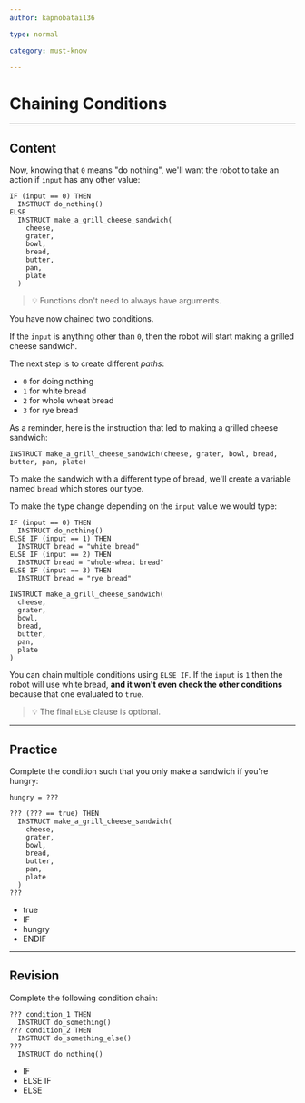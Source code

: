 ```yaml
---
author: kapnobatai136

type: normal

category: must-know

---
```


# Chaining Conditions

---
## Content

Now, knowing that `0` means "do nothing", we'll want the robot to take an action if `input` has any other value:

```plain-text
IF (input == 0) THEN
  INSTRUCT do_nothing()
ELSE
  INSTRUCT make_a_grill_cheese_sandwich(
    cheese, 
    grater, 
    bowl, 
    bread, 
    butter, 
    pan, 
    plate
  )
```

> 💡 Functions don't need to always have arguments.

You have now chained two conditions. 

If the `input` is anything other than `0`, then the robot will start making a grilled cheese sandwich.

The next step is to create different *paths*:
- `0` for doing nothing
- `1` for white bread
- `2` for whole wheat bread
- `3` for rye bread

As a reminder, here is the instruction that led to making a grilled cheese sandwich:

```plain-text
INSTRUCT make_a_grill_cheese_sandwich(cheese, grater, bowl, bread, butter, pan, plate)
```

To make the sandwich with a different type of bread, we'll create a variable named `bread` which stores our type.

To make the type change depending on the `input` value we would type:

```plain-text
IF (input == 0) THEN
  INSTRUCT do_nothing()
ELSE IF (input == 1) THEN
  INSTRUCT bread = "white bread"
ELSE IF (input == 2) THEN
  INSTRUCT bread = "whole-wheat bread"
ELSE IF (input == 3) THEN
  INSTRUCT bread = "rye bread"

INSTRUCT make_a_grill_cheese_sandwich(
  cheese, 
  grater, 
  bowl, 
  bread, 
  butter, 
  pan, 
  plate
)
```

You can chain multiple conditions using `ELSE IF`. If the `input` is `1` then the robot will use white bread, **and it won't even check the other conditions** because that one evaluated to `true`.

> 💡 The final `ELSE` clause is optional.

---
## Practice

Complete the condition such that you only make a sandwich if you're hungry:

```plain-text
hungry = ???

??? (??? == true) THEN
  INSTRUCT make_a_grill_cheese_sandwich(
    cheese, 
    grater, 
    bowl, 
    bread, 
    butter, 
    pan, 
    plate
  )
???
```

- true
- IF
- hungry
- ENDIF

---
## Revision

Complete the following condition chain:

```plain-text
??? condition_1 THEN
  INSTRUCT do_something()
??? condition_2 THEN
  INSTRUCT do_something_else()
???
  INSTRUCT do_nothing()
```

- IF
- ELSE IF
- ELSE